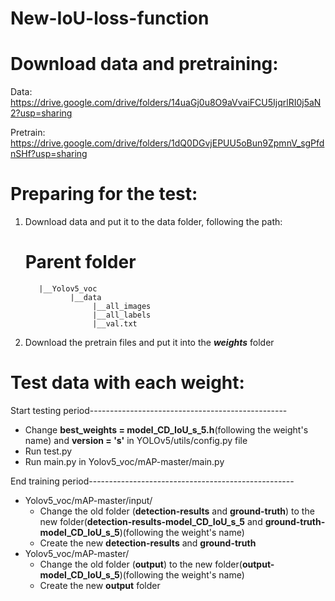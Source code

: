 # New-IoU-loss-function

# Download data and pretraining:
Data: https://drive.google.com/drive/folders/14uaGj0u8O9aVvaiFCU5IjqrlRI0j5aN2?usp=sharing

Pretrain: https://drive.google.com/drive/folders/1dQ0DGvjEPUU5oBun9ZpmnV_sgPfdnSHf?usp=sharing


# Preparing for the test:
1. Download data and put it to the data folder, following the path:
      # Parent folder
          |__Yolov5_voc
                 |__data
                      |__all_images
                      |__all_labels
                      |__val.txt
2. Download the pretrain files and put it into the ***weights*** folder

# Test data with each weight:
  Start testing period-------------------------------------------------
  - Change **best_weights = model_CD_IoU_s_5.h**(following the weight's name) and **version = 's'** in YOLOv5/utils/config.py file
  - Run test.py
  - Run main.py in Yolov5_voc/mAP-master/main.py
 
 End training period---------------------------------------------------
   + Yolov5_voc/mAP-master/input/
        - Change the old folder (**detection-results** and **ground-truth**) to the new folder(**detection-results-model_CD_IoU_s_5** and **ground-truth-model_CD_IoU_s_5**)(following the weight's name)
        - Create the new **detection-results** and **ground-truth**
   + Yolov5_voc/mAP-master/
        - Change the old folder (**output**) to the new folder(**output-model_CD_IoU_s_5**)(following the weight's name)
        - Create the new **output** folder
